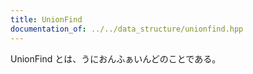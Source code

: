 ```yaml
---
title: UnionFind
documentation_of: ../../data_structure/unionfind.hpp
---
```


UnionFind とは、うにおんふぁいんどのことである。
